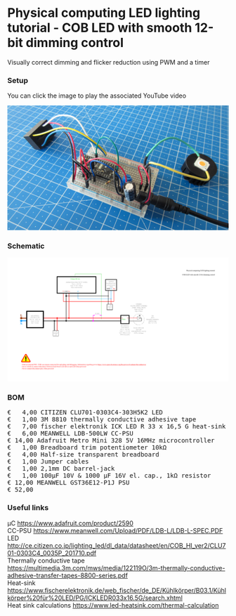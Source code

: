 # Physical computing LED lighting tutorial - COB LED with smooth 12-bit dimming control

Visually correct dimming and flicker reduction using PWM and a timer

### Setup

You can click the image to play the associated YouTube video

[![Alt text](Assets/5b%20result.jpg)](https://www.youtube.com/)

### Schematic

![](Assets/5b%20schematic.png)

### BOM

<pre>
€   4,00 CITIZEN CLU701-0303C4-303H5K2 LED
€   1,00 3M 8810 thermally conductive adhesive tape
€   7,00 fischer elektronik ICK LED R 33 x 16,5 G heat-sink
€   6,00 MEANWELL LDB-500LW CC-PSU
€ 14,00 Adafruit Metro Mini 328 5V 16MHz microcontroller
€   1,00 Breadboard trim potentiometer 10kΩ
€   4,00 Half-size transparent breadboard
€   1,00 Jumper cables
€   1,00 2,1mm DC barrel-jack
€   1,00 100µF 10V & 1000 µF 16V el. cap., 1kΩ resistor
€ 12,00 MEANWELL GST36E12-P1J PSU
€ 52,00
</pre>  

### Useful links  

μC https://www.adafruit.com/product/2590  
CC-PSU https://www.meanwell.com/Upload/PDF/LDB-L/LDB-L-SPEC.PDF  
LED http://ce.citizen.co.jp/lighting_led/dl_data/datasheet/en/COB_HI_ver2/CLU701-0303C4_0035P_201710.pdf  
Thermally conductive tape https://multimedia.3m.com/mws/media/122119O/3m-thermally-conductive-adhesive-transfer-tapes-8800-series.pdf  
Heat-sink https://www.fischerelektronik.de/web_fischer/de_DE/Kühlkörper/B03.1/Kühlkörper%20für%20LED/PG/ICKLEDR033x16.5G/search.xhtml  
Heat sink calculations https://www.led-heatsink.com/thermal-calculation  
